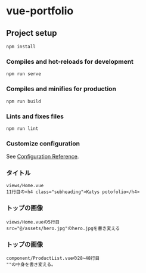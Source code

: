 # vue-portfolio

## Project setup
```
npm install
```

### Compiles and hot-reloads for development
```
npm run serve
```

### Compiles and minifies for production
```
npm run build
```

### Lints and fixes files
```
npm run lint
```

### Customize configuration
See [Configuration Reference](https://cli.vuejs.org/config/).

### タイトル
```
views/Home.vue
11行目の<h4 class="subheading">Katys potofolio</h4>
```

### トップの画像
```
views/Home.vueの5行目
src="@/assets/hero.jpg"のhero.jpgを書き変える
```

### トップの画像
```
component/ProductList.vueの28~48行目
""の中身を書き変える。
```